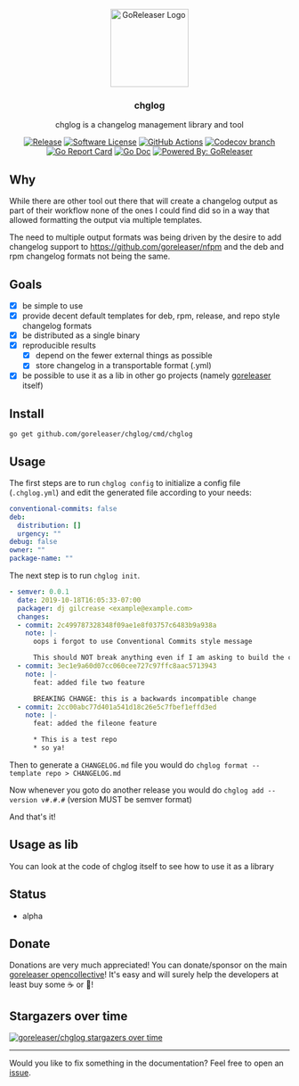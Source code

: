 <p align="center">
  <img alt="GoReleaser Logo" src="https://avatars2.githubusercontent.com/u/24697112?v=3&s=200" height="140" />
  <h3 align="center">chglog</h3>
  <p align="center">chglog is a changelog management library and tool</p>
  <p align="center">
    <a href="https://github.com/goreleaser/chglog/releases/latest"><img alt="Release" src="https://img.shields.io/github/release/goreleaser/chglog.svg?style=for-the-badge"></a>
    <a href="/LICENSE.md"><img alt="Software License" src="https://img.shields.io/badge/license-MIT-brightgreen.svg?style=for-the-badge"></a>
    <a href="https://github.com/goreleaser/chglog/actions?workflow=build"><img
	alt="GitHub Actions"
	src="https://img.shields.io/github/actions/workflow/status/goreleaser/chglog/build.yml?style=for-the-badge"></a>
    <a href="https://codecov.io/gh/goreleaser/chglog"><img alt="Codecov branch" src="https://img.shields.io/codecov/c/github/goreleaser/chglog/master.svg?style=for-the-badge"></a>
    <a href="https://goreportcard.com/report/github.com/goreleaser/chglog"><img alt="Go Report Card" src="https://goreportcard.com/badge/github.com/goreleaser/chglog?style=for-the-badge"></a>
    <a href="http://godoc.org/github.com/goreleaser/chglog"><img alt="Go Doc" src="https://img.shields.io/badge/godoc-reference-blue.svg?style=for-the-badge"></a>
    <a href="https://github.com/goreleaser"><img alt="Powered By: GoReleaser" src="https://img.shields.io/badge/powered%20by-goreleaser-green.svg?style=for-the-badge"></a>
  </p>
</p>

## Why

While there are other tool out there that will create a changelog output as part of their workflow none of the ones
I could find did so in a way that allowed formatting the output via multiple templates.

The need to multiple output formats was being driven by the desire to add changelog support to
https://github.com/goreleaser/nfpm and the deb and rpm changelog formats not being the same.

## Goals

* [x] be simple to use
* [x] provide decent default templates for deb, rpm, release, and repo style changelog formats
* [x] be distributed as a single binary
* [x] reproducible results
  * [x] depend on the fewer external things as possible
  * [x] store changelog in a transportable format (.yml)
* [x] be possible to use it as a lib in other go projects (namely [goreleaser](https://goreleaser.com) itself)

## Install
`go get github.com/goreleaser/chglog/cmd/chglog`

## Usage

The first steps are to run `chglog config` to initialize a config file (`.chglog.yml`) and edit
the generated file according to your needs:

```yaml
conventional-commits: false
deb:
  distribution: []
  urgency: ""
debug: false
owner: ""
package-name: ""

```

The next step is to run `chglog init`.
```yaml
- semver: 0.0.1
  date: 2019-10-18T16:05:33-07:00
  packager: dj gilcrease <example@example.com>
  changes:
  - commit: 2c499787328348f09ae1e8f03757c6483b9a938a
    note: |-
      oops i forgot to use Conventional Commits style message

      This should NOT break anything even if I am asking to build the changelog using Conventional Commits style message
  - commit: 3ec1e9a60d07cc060cee727c97ffc8aac5713943
    note: |-
      feat: added file two feature

      BREAKING CHANGE: this is a backwards incompatible change
  - commit: 2cc00abc77d401a541d18c26e5c7fbef1effd3ed
    note: |-
      feat: added the fileone feature

      * This is a test repo
      * so ya!
```

Then to generate a `CHANGELOG.md` file you would do `chglog format --template repo > CHANGELOG.md`

Now whenever you goto do another release you would do `chglog add --version v#.#.#` (version MUST be semver format)

And that's it!


## Usage as lib

You can look at the code of chglog itself to see how to use it as a library

## Status

* alpha

## Donate

Donations are very much appreciated! You can donate/sponsor on the main
[goreleaser opencollective](https://opencollective.com/goreleaser)! It's
easy and will surely help the developers at least buy some ☕️ or 🍺!

## Stargazers over time

[![goreleaser/chglog stargazers over time](https://starchart.cc/goreleaser/chglog.svg)](https://starchart.cc/goreleaser/chglog)

---

Would you like to fix something in the documentation? Feel free to open an [issue](https://github.com/goreleaser/chglog/issues).
